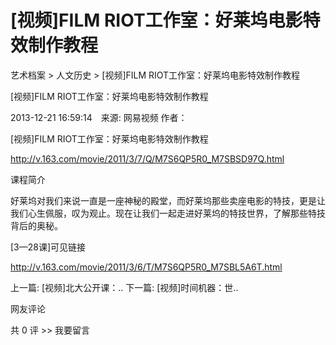 # [视频]FILM RIOT工作室：好莱坞电影特效制作教程

艺术档案 > 人文历史 > [视频]FILM RIOT工作室：好莱坞电影特效制作教程

[视频]FILM RIOT工作室：好莱坞电影特效制作教程

2013-12-21 16:59:14　来源: 网易视频 作者：



[视频]FILM RIOT工作室：好莱坞电影特效制作教程

http://v.163.com/movie/2011/3/7/Q/M7S6QP5R0_M7SBSD97Q.html

课程简介

好莱坞对我们来说一直是一座神秘的殿堂，而好莱坞那些卖座电影的特技，更是让我们心生佩服，叹为观止。现在让我们一起走进好莱坞的特技世界，了解那些特技背后的奥秘。



[3—28课]可见链接

http://v.163.com/movie/2011/3/6/T/M7S6QP5R0_M7SBL5A6T.html

上一篇: [视频]北大公开课：..  下一篇: [视频]时间机器：世..   

网友评论

共 0 评 >>  我要留言